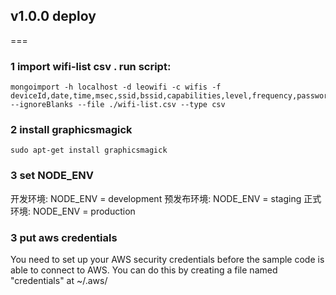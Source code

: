 ## v1.0.0 deploy
===

### 1 import wifi-list csv . run script:

````
mongoimport -h localhost -d leowifi -c wifis -f deviceId,date,time,msec,ssid,bssid,capabilities,level,frequency,password,keyMgmt,secLevel,eap,identity,otherSettings,latitude,longitude,accuracy,isRoot,country,admin_area_level_1,admin_area_level_2,admin_area_level_3 --ignoreBlanks --file ./wifi-list.csv --type csv
````

### 2 install graphicsmagick

```
sudo apt-get install graphicsmagick
```

### 3 set NODE_ENV
开发环境: NODE_ENV = development
预发布环境: NODE_ENV = staging
正式环境: NODE_ENV = production

### 3 put aws credentials
You need to set up your AWS security credentials before the sample code is able to connect to AWS. You can do this by creating a file named "credentials" at ~/.aws/